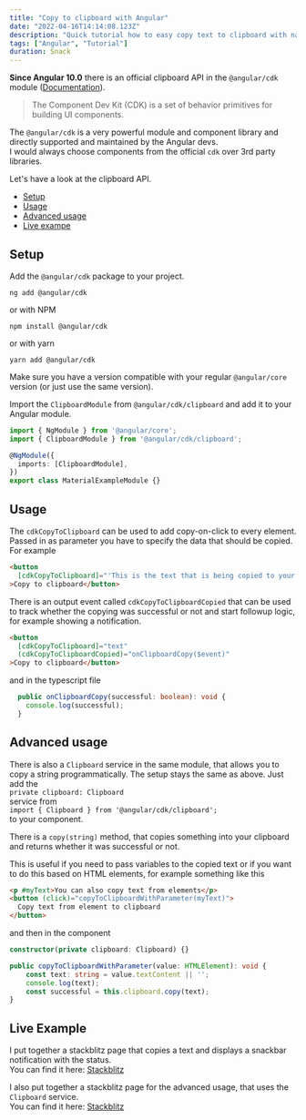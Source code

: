 ```yaml
---
title: "Copy to clipboard with Angular"
date: "2022-04-16T14:14:08.123Z"
description: "Quick tutorial how to easy copy text to clipboard with native Angular API"
tags: ["Angular", "Tutorial"]
duration: Snack
---
```


**Since Angular 10.0** there is an official clipboard API in the `@angular/cdk` module ([Documentation](https://material.angular.io/cdk/clipboard/overview)). 

> The Component Dev Kit (CDK) is a set of behavior primitives for building UI components.

The `@angular/cdk` is a very powerful module and component library and directly supported and maintained by the Angular devs.  
I would always choose components from the official `cdk` over 3rd party libraries.

Let's have a look at the clipboard API.

- [Setup](#setup)
- [Usage](#usage)
- [Advanced usage](#advanced-usage)
- [Live exampe](#live-example)

## Setup
Add the `@angular/cdk` package to your project.
```
ng add @angular/cdk
```
or with NPM
```
npm install @angular/cdk
```

or with yarn
```
yarn add @angular/cdk
```

Make sure you have a version compatible with your regular `@angular/core` version (or just use the same version).

Import the `ClipboardModule` from `@angular/cdk/clipboard` and add it to your Angular module.
```typescript
import { NgModule } from '@angular/core';
import { ClipboardModule } from '@angular/cdk/clipboard';

@NgModule({
  imports: [ClipboardModule],
})
export class MaterialExampleModule {}
```

## Usage
The `cdkCopyToClipboard` can be used to add copy-on-click to every element. Passed in as parameter you have to specify the 
data that should be copied. For example
```html
<button 
  [cdkCopyToClipboard]="'This is the text that is being copied to your clipboard'"
>Copy to clipboard</button>
```

There is an output event called `cdkCopyToClipboardCopied` that can be used to track whether the copying was successful or not 
and start followup logic, for example showing a notification.
```html
<button 
  [cdkCopyToClipboard]="text" 
  (cdkCopyToClipboardCopied)="onClipboardCopy($event)"
>Copy to clipboard</button>
```
and in the typescript file
```typescript
  public onClipboardCopy(successful: boolean): void {
    console.log(successful);
  }
```

## Advanced usage
There is also a `Clipboard` service in the same module, that allows you to copy a string programmatically. The setup stays the same as above.
Just add the  
`private clipboard: Clipboard`  
service from  
`import { Clipboard } from '@angular/cdk/clipboard';`  
to your component.

There is a `copy(string)` method, that copies something into your clipboard and returns whether it was successful or not.

This is useful if you need to pass variables to the copied text or if you want to do this based on HTML elements, for example something 
like this
```html
<p #myText>You can also copy text from elements</p>
<button (click)="copyToClipboardWithParameter(myText)">
  Copy text from element to clipboard
</button>
```
and then in the component
```typescript
constructor(private clipboard: Clipboard) {}

public copyToClipboardWithParameter(value: HTMLElement): void {
    const text: string = value.textContent || '';
    console.log(text);
    const successful = this.clipboard.copy(text);
}
```

## Live Example
I put together a stackblitz page that copies a text and displays a snackbar notification with the status.  
You can find it here: [Stackblitz](https://stackblitz.com/edit/angular-peebw1-qqdj5u?file=src%2Fapp%2Fsnack-bar-overview-example.html)

I also put together a stackblitz page for the advanced usage, that uses the `Clipboard` service.  
You can find it here: [Stackblitz](https://stackblitz.com/edit/angular-peebw1-b9st9w?file=src%2Fapp%2Fsnack-bar-overview-example.ts)


